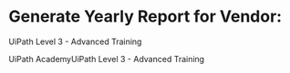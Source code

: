 # Generate Yearly Report for Vendor: 
UiPath Level 3 - Advanced Training

UiPath AcademyUiPath Level 3 - Advanced Training
